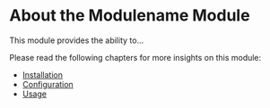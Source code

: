 # About the __Modulename__ Module <a id="__modulename__-module-about"></a>

This module provides the ability to...

Please read the following chapters for more insights on this module:

* [Installation](02-Installation.md#module-__modulename__-installation)
* [Configuration](03-Configuration.md#module-__modulename__-configuration)
* [Usage](04-Usage.md#module-__modulename__-usage)
